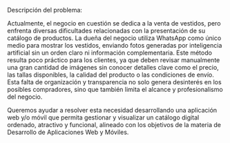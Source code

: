 Descripción del problema:

Actualmente, el negocio en cuestión se dedica a la venta de vestidos, pero enfrenta diversas dificultades relacionadas con la presentación de su catálogo de productos. La dueña del negocio utiliza WhatsApp como único medio para mostrar los vestidos, enviando fotos generadas por inteligencia artificial sin un orden claro ni información complementaria. Este método resulta poco práctico para los clientes, ya que deben revisar manualmente una gran cantidad de imágenes sin conocer detalles clave como el precio, las tallas disponibles, la calidad del producto o las condiciones de envío. Esta falta de organización y transparencia no solo genera desinterés en los posibles compradores, sino que también limita el alcance y profesionalismo del negocio.

Queremos ayudar a resolver esta necesidad desarrollando una aplicación web y/o móvil que permita gestionar y visualizar un catálogo digital ordenado, atractivo y funcional, alineado con los objetivos de la materia de Desarrollo de Aplicaciones Web y Móviles.
